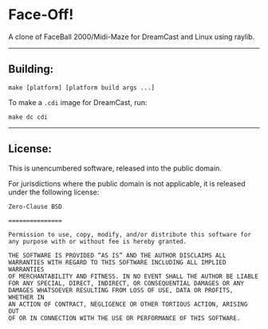 # Face-Off!

A clone of FaceBall 2000/Midi-Maze for DreamCast and Linux using raylib.

---

## Building:

```shell
make [platform] [platform build args ...]
```

To make a `.cdi` image for DreamCast, run:

```shell
make dc cdi
```

---

## License:

This is unencumbered software, released into the public domain.

For jurisdictions where the public domain is not applicable, it is released under the following license: 

```
Zero-Clause BSD

=============== 

Permission to use, copy, modify, and/or distribute this software for
any purpose with or without fee is hereby granted.

THE SOFTWARE IS PROVIDED “AS IS” AND THE AUTHOR DISCLAIMS ALL
WARRANTIES WITH REGARD TO THIS SOFTWARE INCLUDING ALL IMPLIED WARRANTIES
OF MERCHANTABILITY AND FITNESS. IN NO EVENT SHALL THE AUTHOR BE LIABLE
FOR ANY SPECIAL, DIRECT, INDIRECT, OR CONSEQUENTIAL DAMAGES OR ANY
DAMAGES WHATSOEVER RESULTING FROM LOSS OF USE, DATA OR PROFITS, WHETHER IN
AN ACTION OF CONTRACT, NEGLIGENCE OR OTHER TORTIOUS ACTION, ARISING OUT
OF OR IN CONNECTION WITH THE USE OR PERFORMANCE OF THIS SOFTWARE.
```

